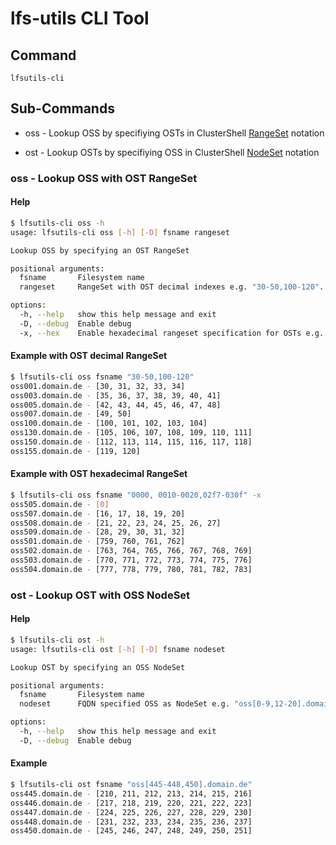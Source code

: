 # lfs-utils CLI Tool

## Command

`lfsutils-cli`

## Sub-Commands

* oss - Lookup OSS by specifiying OSTs in ClusterShell [RangeSet](https://clustershell.readthedocs.io/en/latest/api/NodeSet.html) notation

* ost - Lookup OSTs by specifiying OSS in ClusterShell [NodeSet](https://clustershell.readthedocs.io/en/latest/api/RangeSet.html) notation

### oss - Lookup OSS with OST RangeSet

#### Help

```bash
$ lfsutils-cli oss -h
usage: lfsutils-cli oss [-h] [-D] fsname rangeset

Lookup OSS by specifying an OST RangeSet

positional arguments:
  fsname       Filesystem name
  rangeset     RangeSet with OST decimal indexes e.g. "30-50,100-120". For hexadecimal see -x/--hex option.

options:
  -h, --help   show this help message and exit
  -D, --debug  Enable debug
  -x, --hex    Enable hexadecimal rangeset specification for OSTs e.g. "0000, 00D6-00F1, 00FF-01A0"
```

#### Example with OST decimal RangeSet

```bash
$ lfsutils-cli oss fsname "30-50,100-120"
oss001.domain.de - [30, 31, 32, 33, 34]
oss003.domain.de - [35, 36, 37, 38, 39, 40, 41]
oss005.domain.de - [42, 43, 44, 45, 46, 47, 48]
oss007.domain.de - [49, 50]
oss100.domain.de - [100, 101, 102, 103, 104]
oss130.domain.de - [105, 106, 107, 108, 109, 110, 111]
oss150.domain.de - [112, 113, 114, 115, 116, 117, 118]
oss155.domain.de - [119, 120]
```

#### Example with OST hexadecimal RangeSet

```bash
$ lfsutils-cli oss fsname "0000, 0010-0020,02f7-030f" -x
oss505.domain.de - [0]
oss507.domain.de - [16, 17, 18, 19, 20]
oss508.domain.de - [21, 22, 23, 24, 25, 26, 27]
oss509.domain.de - [28, 29, 30, 31, 32]
oss501.domain.de - [759, 760, 761, 762]
oss502.domain.de - [763, 764, 765, 766, 767, 768, 769]
oss503.domain.de - [770, 771, 772, 773, 774, 775, 776]
oss504.domain.de - [777, 778, 779, 780, 781, 782, 783]
```

### ost - Lookup OST with OSS NodeSet

#### Help

```bash
$ lfsutils-cli ost -h
usage: lfsutils-cli ost [-h] [-D] fsname nodeset

Lookup OST by specifying an OSS NodeSet

positional arguments:
  fsname       Filesystem name
  nodeset      FQDN specified OSS as NodeSet e.g. "oss[0-9,12-20].domain"

options:
  -h, --help   show this help message and exit
  -D, --debug  Enable debug
```

#### Example

```bash
$ lfsutils-cli ost fsname "oss[445-448,450].domain.de"
oss445.domain.de - [210, 211, 212, 213, 214, 215, 216]
oss446.domain.de - [217, 218, 219, 220, 221, 222, 223]
oss447.domain.de - [224, 225, 226, 227, 228, 229, 230]
oss448.domain.de - [231, 232, 233, 234, 235, 236, 237]
oss450.domain.de - [245, 246, 247, 248, 249, 250, 251]
```
